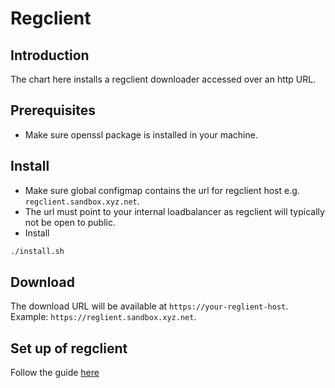 # Regclient 

## Introduction
The chart here installs a regclient downloader accessed over an http URL. 

## Prerequisites
* Make sure openssl package is installed in your machine.

## Install
* Make sure global configmap contains the url for regclient host e.g. `regclient.sandbox.xyz.net`.
* The url must point to your internal loadbalancer as regclient will typically not be open to public.
* Install
```sh
./install.sh
```
## Download
The download URL will be available at `https://your-reglient-host`. Example: `https://reglient.sandbox.xyz.net`.

## Set up of regclient
Follow the guide [here](https://github.com/tf-govstack/registration-client/blob/develop/README.md)
